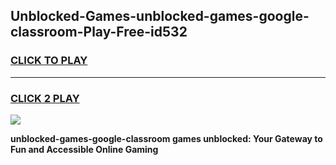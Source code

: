 
## Unblocked-Games-unblocked-games-google-classroom-Play-Free-id532
<h3>
<a href="https://premium76.site?title=unblocked-games-google-classroom&ref=10A">CLICK TO PLAY</a></h3>
<hr>

<h3>
<a href="https://premium76.site?title=unblocked-games-google-classroom&ref=10A">CLICK 2 PLAY</a>
  
</h3>

<a href="https://premium76.site?title=unblocked-games-google-classroom&ref=10A"><img src="https://clearcache.store/games.png"></a>


**unblocked-games-google-classroom games unblocked: Your Gateway to Fun and Accessible Online Gaming**
